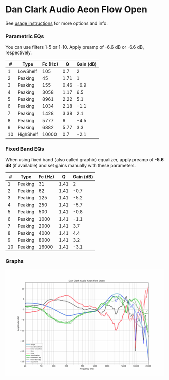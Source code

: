 # Dan Clark Audio Aeon Flow Open
See [usage instructions](https://github.com/jaakkopasanen/AutoEq#usage) for more options and info.

### Parametric EQs
You can use filters 1-5 or 1-10. Apply preamp of -6.6 dB or -6.6 dB, respectively.

|   # | Type      |   Fc (Hz) |    Q |   Gain (dB) |
|-----|-----------|-----------|------|-------------|
|   1 | LowShelf  |       105 | 0.7  |         2   |
|   2 | Peaking   |        45 | 1.71 |         1   |
|   3 | Peaking   |       155 | 0.46 |        -6.9 |
|   4 | Peaking   |      3058 | 1.17 |         6.5 |
|   5 | Peaking   |      8961 | 2.22 |         5.1 |
|   6 | Peaking   |      1034 | 2.18 |        -1.1 |
|   7 | Peaking   |      1428 | 3.38 |         2.1 |
|   8 | Peaking   |      5777 | 6    |        -4.5 |
|   9 | Peaking   |      6882 | 5.77 |         3.3 |
|  10 | HighShelf |     10000 | 0.7  |        -2.1 |

### Fixed Band EQs
When using fixed band (also called graphic) equalizer, apply preamp of **-5.6 dB** (if available) and set gains manually with these parameters.

|   # | Type    |   Fc (Hz) |    Q |   Gain (dB) |
|-----|---------|-----------|------|-------------|
|   1 | Peaking |        31 | 1.41 |         2   |
|   2 | Peaking |        62 | 1.41 |        -0.7 |
|   3 | Peaking |       125 | 1.41 |        -5.2 |
|   4 | Peaking |       250 | 1.41 |        -5.7 |
|   5 | Peaking |       500 | 1.41 |        -0.8 |
|   6 | Peaking |      1000 | 1.41 |        -1.1 |
|   7 | Peaking |      2000 | 1.41 |         3.7 |
|   8 | Peaking |      4000 | 1.41 |         4.4 |
|   9 | Peaking |      8000 | 1.41 |         3.2 |
|  10 | Peaking |     16000 | 1.41 |        -3.1 |

### Graphs
![](./Dan%20Clark%20Audio%20Aeon%20Flow%20Open.png)
